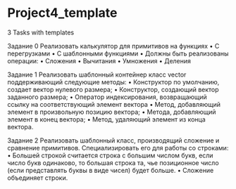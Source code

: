 # Project4_template
3 Tasks with templates

Задание 0 Реализовать калькулятор для примитивов на функциях
• С перегрузками
• C шаблонными функциями
• Должны быть реализованы операции:
• Сложения
• Вычитания
• Умножения
• Деления 

Задание 1 Реализовать шаблонный контейнер класс vector поддерживающий следующие методы:
• Конструктор по умолчанию, создает вектор нулевого размера;
• Конструктор, создающий вектор заданного размера;
• Оператор индексирования, возвращающий ссылку на соответствующий элемент вектора
• Метод, добавляющий элемент в произвольную позицию вектора;
• Метода, добавляющий элемент в конец вектора;
• Метод, удаляющий элемент из конца вектора.

Задание 2 Реализовать шаблонный класс, производящий сложение и сравнение примитивов. Специализировать его для работы со строками:
• Большей строкой считается строка с большим числом букв, если число букв одинаково, то большая строка та, чье позиционное число (если представлять буквы в виде чисел) будет больше.
• Сложение объединяет строки.
